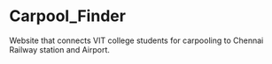 # Carpool_Finder
Website that  connects VIT college students for carpooling to Chennai Railway station and Airport.
